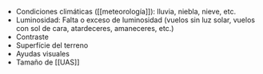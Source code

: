 - Condiciones climáticas ([[meteorología]]): lluvia, niebla, nieve, etc.
- Luminosidad: Falta o exceso de luminosidad (vuelos sin luz solar, vuelos con sol de cara, atardeceres, amaneceres, etc.)
- Contraste
- Superfície del terreno
- Ayudas visuales
- Tamaño de [[UAS]]